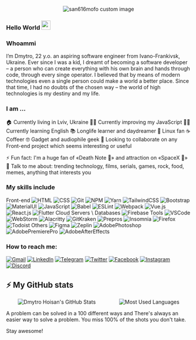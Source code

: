 <p align="center">
  <img src="https://github.com/san616mofo/san616mofo/blob/main/assets/san616mofo_logo.gif?raw=true" alt="san616mofo custom image"/>
</p>

### Hello World <img src="https://media.giphy.com/media/hvRJCLFzcasrR4ia7z/giphy.gif" width="25px">

### Whoammi

I’m Dmytro, 22 y.o. an aspiring software engineer from Ivano-Frankivsk, Ukraine. Ever since I was a kid, I dreamt of becoming a software developer – a person who can create everything with his own brain and hands through code, through every singe operator. I believed that by means of modern technologies even a single person could make a world a better place. Since that time, I had no doubts of the chosen way – the world of high technologies is my destiny and my life.

### I am …

🏠 Currently living in Lviv, Ukraine
👨‍💻 Currently improving my JavaScript
🤦‍♂ Currently learning English
📚 Longlife learner and daydreamer
🐧 Linux fan
☕️ Сoffeer
🤓 Gadget and audiophile geek
👯 Looking to collaborate on any Front-end project which seems interesting or useful

⚡️ Fun fact: I'm a huge fan of «Death Note 🍎» and attraction on «SpaceX 🚀»
💬 Talk to me about: trending technology, films, serials, games, rock, food, memes, anything that interests you

### My skills include

Front-end
![HTML](https://img.shields.io/badge/-HTML-090909?style=for-the-badge&logo=HTML5&logoColor=dd4b25)
![CSS](https://img.shields.io/badge/-CSS-090909?style=for-the-badge&logo=CSS3&logoColor=254bdd)
![Git](https://img.shields.io/badge/-Git-090909?style=for-the-badge&logo=Git&logoColor=e94e31)
![NPM](https://img.shields.io/badge/-NPM-090909?style=for-the-badge&logo=NPM&logoColor=c53635)
![Yarn](https://img.shields.io/badge/-Yarn-090909?style=for-the-badge&logo=Yarn&logoColor=2b8ab5)
![TailwindCSS](https://img.shields.io/badge/-Tailwind%20CSS-090909?style=for-the-badge&logo=Tailwind-CSS&logoColor=4aacae)
![Bootstrap](https://img.shields.io/badge/-Bootstrap-090909?style=for-the-badge&logo=Bootstrap&logoColor=8210f5)
![MaterialUI](https://img.shields.io/badge/-Material%E2%80%90UI-090909?style=for-the-badge&logo=Material-UI&logoColor=00abf7)
![JavaScript](https://img.shields.io/badge/-JavaScript-090909?style=for-the-badge&logo=JavaScript&logoColor=efd81d)
![Babel](https://img.shields.io/badge/-Babel-090909?style=for-the-badge&logo=Babel&logoColor=f1d53c)
![ESLint](https://img.shields.io/badge/-ESLint-090909?style=for-the-badge&logo=ESLint&logoColor=4930bd)
![Webpack](https://img.shields.io/badge/-Webpack-090909?style=for-the-badge&logo=Webpack&logoColor=8acef2)
![Vue.js](https://img.shields.io/badge/-Vue%2Ejs-090909?style=for-the-badge&logo=Vue%2Ejs&logoColor=3fb27f)
![React.js](https://img.shields.io/badge/-React%2Ejs-090909?style=for-the-badge&logo=React&logoColor=61dafb)
![Flutter](https://img.shields.io/badge/-Flutter-090909?style=for-the-badge&logo=Flutter&logoColor=51bff0)
Cloud Servers \ Databases
![Firebase](https://img.shields.io/badge/-Firebase-090909?style=for-the-badge&logo=Firebase&logoColor=f7c52b)
Tools
![VSCode](https://img.shields.io/badge/-Visual%20Studio%20Code-090909?style=for-the-badge&logo=Visual-Studio-Code&logoColor=23aaf2)
![WebStorm](https://img.shields.io/badge/-WebStorm-090909?style=for-the-badge&logo=WebStorm&logoColor=00ced8)
![Alacritty](https://img.shields.io/badge/-Alacritty-090909?style=for-the-badge&logo=GNU-Bash&logoColor=f76e00)
![GitKraken](https://img.shields.io/badge/-GitKraken-090909?style=for-the-badge&logo=GitKraken&logoColor=149085)
![Prepros](https://img.shields.io/badge/-Prepros-090909?style=for-the-badge&logo=Wolfram&logoColor=24cbe4)
![Insomnia](https://img.shields.io/badge/-Insomnia-090909?style=for-the-badge&logo=Insomnia&logoColor=6a59c7)
![Firefox](https://img.shields.io/badge/-Firefox-090909?style=for-the-badge&logo=Firefox-Browser&logoColor=d85e25)
![Todoist](https://img.shields.io/badge/-Todoist-090909?style=for-the-badge&logo=Todoist&logoColor=e44331)
Others
![Figma](https://img.shields.io/badge/-Figma-090909?style=for-the-badge&logo=Figma&logoColor=f24d18)
![Zeplin](https://img.shields.io/badge/-Zeplin-090909?style=for-the-badge&logo=Azure-Pipelines&logoColor=fdbd39)
![AdobePhotoshop](https://img.shields.io/badge/-Photoshop-090909?style=for-the-badge&logo=Adobe-Photoshop&logoColor=31a8ff)
![AdobePremierePro](https://img.shields.io/badge/-Premiere%20Pro-090909?style=for-the-badge&logo=Adobe-Premiere-Pro&logoColor=e575ff)
![AdobeAfterEffects](https://img.shields.io/badge/-After%20Effects-090909?style=for-the-badge&logo=Adobe-After-Effects&logoColor=cd9fff)

### How to reach me:

[![Gmail](https://img.shields.io/badge/-Gmail-090909?style=for-the-badge&logo=Gmail&logoColor=d54537)](mailto:nahtvandler@gmail.com)
[![LinkedIn](https://img.shields.io/badge/-LinkedIn-090909?style=for-the-badge&logo=LinkedIn&logoColor=0077b0)](https://www.linkedin.com/in/dmytro-hoisan-037478190)
[![Telegram](https://img.shields.io/badge/-Telegram-090909?style=for-the-badge&logo=Telegram&logoColor=30a4da)](https://t.me/sebitti)
[![Twitter](https://img.shields.io/badge/-Twitter-090909?style=for-the-badge&logo=Twitter&logoColor=3fa6da)](https://twitter.com/sebitti)
[![Facebook](https://img.shields.io/badge/-Facebook-090909?style=for-the-badge&logo=Facebook&logoColor=4064ac)](https://www.facebook.com/dh1010011010)
[![Instagram](https://img.shields.io/badge/-Instagram-090909?style=for-the-badge&logo=Instagram&logoColor=d21a47)](https://www.instagram.com/dmtr.san)
[![Discord](https://img.shields.io/badge/-Discord-090909?style=for-the-badge&logo=Discord&logoColor=7289da)](https://discordapp.com/users/429788828425781248)

## ⚡️ My GitHub stats
<p align='center' style="display:flex; justify-content:space-around;">
  <img align="center" src="https://github-readme-stats.vercel.app/api?username=san616mofo&bg_color=071A2C&icon_color=4194FD&show_icons=true&count_private=true&theme=tokyonight&line_height=27&text_color=FFFFFF" alt="Dmytro Hoisan's GitHub Stats"/>

  <img align="center" src="https://github-readme-stats.vercel.app/api/top-langs/?username=san616mofo&bg_color=071A2C&text_color=FFFFFF" alt="Most Used Languages"/>
</p>

A problem can be solved in a 100 different ways and There's always an easier way to solve a problem.
You miss 100% of the shots you don't take.

Stay awesome!
